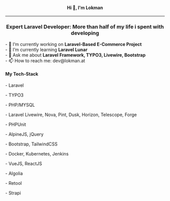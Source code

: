 <h4 align="center">Hi 👋, I'm Lokman</h4>
<hr/>
<h3 align="center">Expert Laravel Developer: More than half of my life i spent with developing</h3>
- 🔭 I’m currently working on <b>Laravel-Based E-Commerce Project</b><br/>
- 🌱 I’m currently learning <b>Laravel Lunar</b><br/>
- 💬 Ask me about <b>Laravel Framework, TYPO3, Livewire, Bootstrap</b><br/>
- 📫 How to reach me: dev@lokman.at

<h4>My Tech-Stack</h4>
<p>- Laravel</p>
<p>- TYPO3</p>
<p>- PHP/MYSQL</p>
<p>- Laravel Livewire, Nova, Pint, Dusk, Horizon, Telescope, Forge</p>
<p>- PHPUnit</p>
<p>- AlpineJS, jQuery</p>
<p>- Bootstrap, TailwindCSS</p>
<p>- Docker, Kubernetes, Jenkins</p>
<p>- VueJS, ReactJS</p>
<p>- Algolia</p>
<p>- Retool</p>
<p>- Strapi</p>
